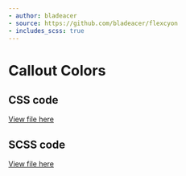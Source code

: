 ```yaml
---
- author: bladeacer
- source: https://github.com/bladeacer/flexcyon
- includes_scss: true
---
```


# Callout Colors
## CSS code
[View file here](./ext-colors.css)

## SCSS code
[View file here](./ext-colors.scss)